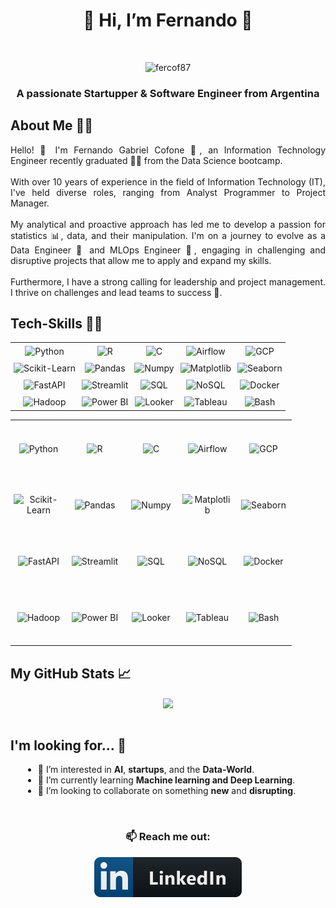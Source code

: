 <h1 align="center">👋 Hi, I’m Fernando 👋</h1>
<br>
<p align="center"> <img src="https://komarev.com/ghpvc/?username=fercof87&label=Profile%20views&color=0e75b6&style=flat" alt="fercof87" /> </p>
<h3 align="center">A passionate Startupper & Software Engineer from Argentina</h3>

<h2>About Me 👨‍💻</h2>
<p align="justify">
  Hello! 👋 I'm Fernando Gabriel Cofone 🤵, an Information Technology Engineer recently graduated 👨‍🎓 from the Data Science bootcamp.<br><br>
  With over 10 years of experience in the field of Information Technology (IT), I've held diverse roles, ranging from Analyst Programmer to Project Manager.<br><br>
  My analytical and proactive approach has led me to develop a passion for statistics 📊, data, and their manipulation. I'm on a journey to evolve as a Data Engineer 🔧 and MLOps Engineer 🤖, engaging in challenging and disruptive projects that allow me to apply and expand my skills.<br><br>
  Furthermore, I have a strong calling for leadership and project management. I thrive on challenges and lead teams to success 🌟. <br>
</p>

<h2>Tech-Skills 👨‍🚀</h2>
<table align="center" style="margin-bottom: 10px; border-collapse: collapse;">
  <tr>
    <td align="center" style="padding: 5px;">
      <img src="https://img.shields.io/badge/Python-3776AB?logo=python&logoColor=white" alt="Python" style="width: 100%; height: 100%;">
    </td>
    <td align="center" style="padding: 5px;">
      <img src="https://img.shields.io/badge/R-276DC3?logo=r&logoColor=white" alt="R" style="width: 100%; height: 100%;">
    </td>
    <td align="center" style="padding: 5px;">
      <img src="https://img.shields.io/badge/C-A8B9CC?logo=c&logoColor=white" alt="C" style="width: 100%; height: 100%;">
    </td>
    <td align="center" style="padding: 5px;">
      <img src="https://img.shields.io/badge/Airflow-017CEE?logo=apache-airflow&logoColor=white" alt="Airflow" style="width: 100%; height: 100%;">
    </td>
    <td align="center" style="padding: 5px;">
      <img src="https://img.shields.io/badge/GCP-4285F4?logo=google-cloud&logoColor=white" alt="GCP" style="width: 100%; height: 100%;">
    </td>
  </tr>
  <tr>
    <td align="center" style="padding: 5px;">
      <img src="https://img.shields.io/badge/Scikit_Learn-F7931E?logo=scikit-learn&logoColor=white" alt="Scikit-Learn" style="width: 100%; height: 100%;">
    </td>
    <td align="center" style="padding: 5px;">
      <img src="https://img.shields.io/badge/Pandas-150458?logo=pandas&logoColor=white" alt="Pandas" style="width: 100%; height: 100%;">
    </td>
    <td align="center" style="padding: 5px;">
      <img src="https://img.shields.io/badge/Numpy-013243?logo=numpy&logoColor=white" alt="Numpy" style="width: 100%; height: 100%;">
    </td>
    <td align="center" style="padding: 5px;">
      <img src="https://img.shields.io/badge/Matplotlib-3776AB?logo=python&logoColor=white" alt="Matplotlib" style="width: 100%; height: 100%;">
    </td>
    <td align="center" style="padding: 5px;">
      <img src="https://img.shields.io/badge/Seaborn-3776AB?logo=python&logoColor=white" alt="Seaborn" style="width: 100%; height: 100%;">
    </td>
  </tr>
  <tr>
    <td align="center" style="padding: 5px;">
      <img src="https://img.shields.io/badge/FastAPI-009688?logo=fastapi&logoColor=white" alt="FastAPI" style="width: 100%; height: 100%;">
    </td>
    <td align="center" style="padding: 5px;">
      <img src="https://img.shields.io/badge/Streamlit-FF4B4B?logo=streamlit&logoColor=white" alt="Streamlit" style="width: 100%; height: 100%;">
    </td>
    <td align="center" style="padding: 5px;">
      <img src="https://img.shields.io/badge/SQL-4479A1?logo=sql&logoColor=white" alt="SQL" style="width: 100%; height: 100%;">
    </td>
    <td align="center" style="padding: 5px;">
      <img src="https://img.shields.io/badge/NoSQL-4DB33D?logo=mongodb&logoColor=white" alt="NoSQL" style="width: 100%; height: 100%;">
    </td>
    <td align="center" style="padding: 5px;">
      <img src="https://img.shields.io/badge/Docker-2496ED?logo=docker&logoColor=white" alt="Docker" style="width: 100%; height: 100%;">
    </td>
  </tr>
  <tr>
    <td align="center" style="padding: 5px;">
      <img src="https://img.shields.io/badge/Hadoop-FC6526?logo=apache-hadoop&logoColor=white" alt="Hadoop" style="width: 100%; height: 100%;">
    </td>
    <td align="center" style="padding: 5px;">
      <img src="https://img.shields.io/badge/Power_BI-F2C811?logo=power-bi&logoColor=white" alt="Power BI" style="width: 100%; height: 100%;">
    </td>
    <td align="center" style="padding: 5px;">
      <img src="https://img.shields.io/badge/Looker-0051AB?logo=looker&logoColor=white" alt="Looker" style="width: 100%; height: 100%;">
    </td>
    <td align="center" style="padding: 5px;">
      <img src="https://img.shields.io/badge/Tableau-E97627?logo=tableau&logoColor=white" alt="Tableau" style="width: 100%; height: 100%;">
    </td>
    <td align="center" style="padding: 5px;">
      <img src="https://img.shields.io/badge/Bash-4EAA25?logo=gnu-bash&logoColor=white" alt="Bash" style="width: 100%; height: 100%;">
    </td>
  </tr>
</table>

<table align="center" style="margin-bottom: 10px; border-collapse: collapse;">
  <tr>
    <td align="center" style="padding: 5px; width: 80px; height: 80px;">
      <img src="https://img.shields.io/badge/Python-3776AB?logo=python&logoColor=white" alt="Python" style="width: 100%; height: 100%;">
    </td>
    <td align="center" style="padding: 5px; width: 80px; height: 80px;">
      <img src="https://img.shields.io/badge/R-276DC3?logo=r&logoColor=white" alt="R" style="width: 100%; height: 100%;">
    </td>
    <td align="center" style="padding: 5px; width: 80px; height: 80px;">
      <img src="https://img.shields.io/badge/C-A8B9CC?logo=c&logoColor=white" alt="C" style="width: 100%; height: 100%;">
    </td>
    <td align="center" style="padding: 5px; width: 80px; height: 80px;">
      <img src="https://img.shields.io/badge/Airflow-017CEE?logo=apache-airflow&logoColor=white" alt="Airflow" style="width: 100%; height: 100%;">
    </td>
    <td align="center" style="padding: 5px; width: 80px; height: 80px;">
      <img src="https://img.shields.io/badge/GCP-4285F4?logo=google-cloud&logoColor=white" alt="GCP" style="width: 100%; height: 100%;">
    </td>
  </tr>
  <tr>
    <td align="center" style="padding: 5px; width: 80px; height: 80px;">
      <img src="https://img.shields.io/badge/Scikit_Learn-F7931E?logo=scikit-learn&logoColor=white" alt="Scikit-Learn" style="width: 100%; height: 100%;">
    </td>
    <td align="center" style="padding: 5px; width: 80px; height: 80px;">
      <img src="https://img.shields.io/badge/Pandas-150458?logo=pandas&logoColor=white" alt="Pandas" style="width: 100%; height: 100%;">
    </td>
    <td align="center" style="padding: 5px; width: 80px; height: 80px;">
      <img src="https://img.shields.io/badge/Numpy-013243?logo=numpy&logoColor=white" alt="Numpy" style="width: 100%; height: 100%;">
    </td>
    <td align="center" style="padding: 5px; width: 80px; height: 80px;">
      <img src="https://img.shields.io/badge/Matplotlib-3776AB?logo=python&logoColor=white" alt="Matplotlib" style="width: 100%; height: 100%;">
    </td>
    <td align="center" style="padding: 5px; width: 80px; height: 80px;">
      <img src="https://img.shields.io/badge/Seaborn-3776AB?logo=python&logoColor=white" alt="Seaborn" style="width: 100%; height: 100%;">
    </td>
  </tr>
  <tr>
    <td align="center" style="padding: 5px; width: 80px; height: 80px;">
      <img src="https://img.shields.io/badge/FastAPI-009688?logo=fastapi&logoColor=white" alt="FastAPI" style="width: 100%; height: 100%;">
    </td>
    <td align="center" style="padding: 5px; width: 80px; height: 80px;">
      <img src="https://img.shields.io/badge/Streamlit-FF4B4B?logo=streamlit&logoColor=white" alt="Streamlit" style="width: 100%; height: 100%;">
    </td>
    <td align="center" style="padding: 5px; width: 80px; height: 80px;">
      <img src="https://img.shields.io/badge/SQL-4479A1?logo=sql&logoColor=white" alt="SQL" style="width: 100%; height: 100%;">
    </td>
    <td align="center" style="padding: 5px; width: 80px; height: 80px;">
      <img src="https://img.shields.io/badge/NoSQL-4DB33D?logo=mongodb&logoColor=white" alt="NoSQL" style="width: 100%; height: 100%;">
    </td>
    <td align="center" style="padding: 5px; width: 80px; height: 80px;">
      <img src="https://img.shields.io/badge/Docker-2496ED?logo=docker&logoColor=white" alt="Docker" style="width: 100%; height: 100%;">
    </td>
  </tr>
  <tr>
    <td align="center" style="padding: 5px; width: 80px; height: 80px;">
      <img src="https://img.shields.io/badge/Hadoop-FC6526?logo=apache-hadoop&logoColor=white" alt="Hadoop" style="width: 100%; height: 100%;">
    </td>
    <td align="center" style="padding: 5px; width: 80px; height: 80px;">
      <img src="https://img.shields.io/badge/Power_BI-F2C811?logo=power-bi&logoColor=white" alt="Power BI" style="width: 100%; height: 100%;">
    </td>
    <td align="center" style="padding: 5px; width: 80px; height: 80px;">
      <img src="https://img.shields.io/badge/Looker-0051AB?logo=looker&logoColor=white" alt="Looker" style="width: 100%; height: 100%;">
    </td>
    <td align="center" style="padding: 5px; width: 80px; height: 80px;">
      <img src="https://img.shields.io/badge/Tableau-E97627?logo=tableau&logoColor=white" alt="Tableau" style="width: 100%; height: 100%;">
    </td>
    <td align="center" style="padding: 5px; width: 80px; height: 80px;">
      <img src="https://img.shields.io/badge/Bash-4EAA25?logo=gnu-bash&logoColor=white" alt="Bash" style="width: 100%; height: 100%;">
    </td>
  </tr>
</table>

<h2>My GitHub Stats 📈</h2>
<div align="center">
  <a href="https://github.com/fercof87/github-readme-stats">
      <img height=200 align="center" src="https://github-readme-stats.vercel.app/api?username=fercof87&theme=tokyonight" />
  </a>
</div>

<br>
<h2>I'm looking for... 🔎</h2>
<div align="left">
  <ul style="list-style-type: disc; margin-left: 20px;">
    <li>👀 I’m interested in <strong>AI</strong>, <strong>startups</strong>, and the <strong>Data-World</strong>.</li>
    <li>🤖 I’m currently learning <strong>Machine learning and Deep Learning</strong>.</li>
    <li>💪 I’m looking to collaborate on something <strong>new</strong> and <strong>disrupting</strong>.</li>
  </ul>
</div>
<br>

<h3 align="center">📫 Reach me out:</h3>
<div align="center">
  <a href="https://www.linkedin.com/in/fercof87/">
    <img src="https://github.com/MikeCodesDotNET/ColoredBadges/raw/master/svg/social/linkedin.svg" alt="linkedin" style="max-width: 100%;">
  </a>
</div>
